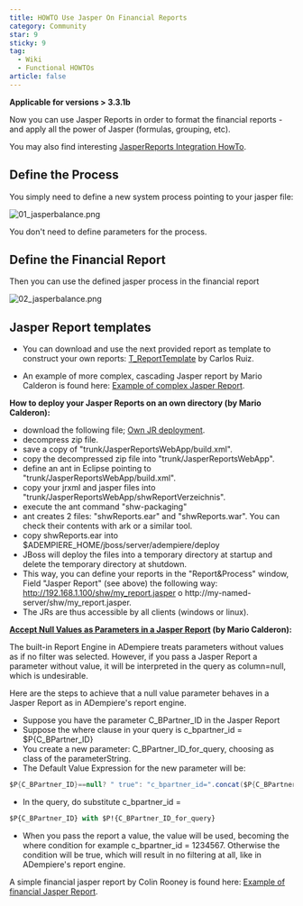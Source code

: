 ```yaml
---
title: HOWTO Use Jasper On Financial Reports
category: Community
star: 9
sticky: 9
tag:
  - Wiki
  - Functional HOWTOs
article: false
---
```


**Applicable for versions > 3.3.1b**

Now you can use Jasper Reports in order to format the financial reports - and apply all the power of Jasper (formulas, grouping, etc).

You may also find interesting [JasperReports Integration HowTo](a).

## Define the Process

You simply need to define a new system process pointing to your jasper file:

![01_jasperbalance.png](/assets/img/community/functional-howtos/01_jasperbalance.png)

You don't need to define parameters for the process.

## Define the Financial Report

Then you can use the defined jasper process in the financial report

![02_jasperbalance.png](/assets/img/community/functional-howtos/02_jasperbalance.png)

## Jasper Report templates

- You can download and use the next provided report as template to construct your own reports: [T_ReportTemplate](https://wiki.adempiere.net/images/3/3b/T_ReportTemplate.zip) by Carlos Ruiz.

- An example of more complex, cascading Jasper report by Mario Calderon is found here: [Example of complex Jasper Report](https://wiki.adempiere.net/images/9/9c/Z_JR_with_subreports.zip).

**How to deploy your Jasper Reports on an own directory (by Mario Calderon):**

- download the following file; [Own JR deployment](https://wiki.adempiere.net/images/c/c4/Deploy_into_JasperReportsWebApp.zip).
- decompress zip file.
- save a copy of "trunk/JasperReportsWebApp/build.xml".
- copy the decompressed zip file into "trunk/JasperReportsWebApp".
- define an ant in Eclipse pointing to "trunk/JasperReportsWebApp/build.xml".
- copy your jrxml and jasper files into "trunk/JasperReportsWebApp/shwReportVerzeichnis".
- execute the ant command "shw-packaging"
- ant creates 2 files: "shwReports.ear" and "shwReports.war". You can check their contents with ark or a similar tool.
- copy shwReports.ear into $ADEMPIERE_HOME/jboss/server/adempiere/deploy
- JBoss will deploy the files into a temporary directory at startup and delete the temporary directory at shutdown.
- This way, you can define your reports in the "Report&Process" window, Field "Jasper Report" (see above) the following way: http://192.168.1.100/shw/my_report.jasper o http://my-named-server/shw/my_report.jasper.
- The JRs are thus accessible by all clients (windows or linux).

**[Accept Null Values as Parameters in a Jasper Report](a) (by Mario Calderon):**

The built-in Report Engine in ADempiere treats parameters without values as if no filter was selected. However, if you pass a Jasper Report a parameter without value, it will be interpreted in the query as column=null, which is undesirable.

Here are the steps to achieve that a null value parameter behaves in a Jasper Report as in ADempiere's report engine.

- Suppose you have the parameter C_BPartner_ID in the Jasper Report
- Suppose the where clause in your query is c_bpartner_id = $P{C_BPartner_ID}
- You create a new parameter: C_BPartner_ID_for_query, choosing as class of the parameterString.
- The Default Value Expression for the new parameter will be:

```java
$P{C_BPartner_ID}==null? " true": "c_bpartner_id=".concat($P{C_BPartner_ID}.toString())
```
  - In the query, do substitute c_bpartner_id = 

```sql
$P{C_BPartner_ID} with $P!{C_BPartner_ID_for_query}
``` 
  - When you pass the report a value, the value will be used, becoming the where condition for example c_bpartner_id = 1234567. Otherwise the condition will be true, which will result in no filtering at all, like in ADempiere's report engine.

A simple financial jasper report by Colin Rooney is found here: [Example of financial Jasper Report](https://wiki.adempiere.net/images/2/21/Example_of_Finantial_Report.zip).

